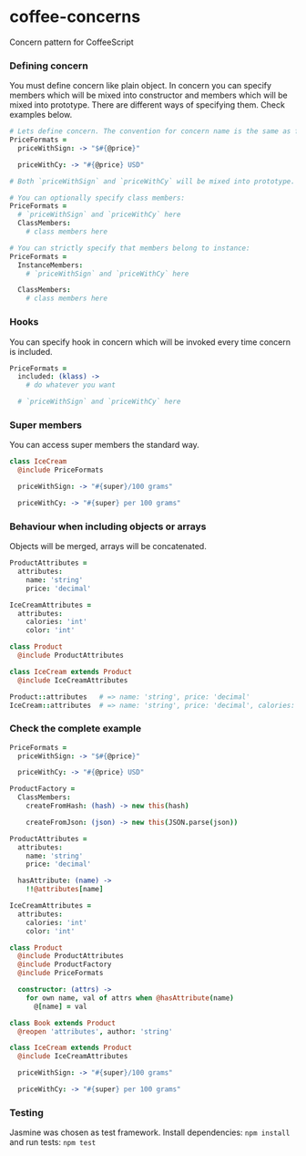 # coffee-concerns
Concern pattern for CoffeeScript

### Defining concern

You must define concern like plain object.
In concern you can specify members which will be mixed into constructor and members which will be mixed into prototype.
There are different ways of specifying them. Check examples below.

```coffeescript
# Lets define concern. The convention for concern name is the same as for classes.
PriceFormats =
  priceWithSign: -> "$#{@price}"

  priceWithCy: -> "#{@price} USD"

# Both `priceWithSign` and `priceWithCy` will be mixed into prototype.

# You can optionally specify class members:
PriceFormats =
  # `priceWithSign` and `priceWithCy` here
  ClassMembers:
    # class members here

# You can strictly specify that members belong to instance:
PriceFormats =
  InstanceMembers:
    # `priceWithSign` and `priceWithCy` here

  ClassMembers:
    # class members here
```
### Hooks
You can specify hook in concern which will be invoked every time concern is included.
```coffeescript
PriceFormats =
  included: (klass) ->
    # do whatever you want

  # `priceWithSign` and `priceWithCy` here
```
### Super members
You can access super members the standard way.
```coffeescript
class IceCream
  @include PriceFormats

  priceWithSign: -> "#{super}/100 grams"

  priceWithCy: -> "#{super} per 100 grams"
```

### Behaviour when including objects or arrays
Objects will be merged, arrays will be concatenated.
```coffeescript
ProductAttributes =
  attributes:
    name: 'string'
    price: 'decimal'

IceCreamAttributes =
  attributes:
    calories: 'int'
    color: 'int'

class Product
  @include ProductAttributes

class IceCream extends Product
  @include IceCreamAttributes

Product::attributes   # => name: 'string', price: 'decimal'
IceCream::attributes  # => name: 'string', price: 'decimal', calories: 'int', color: 'int'
```
### Check the complete example
```coffeescript
PriceFormats =
  priceWithSign: -> "$#{@price}"

  priceWithCy: -> "#{@price} USD"

ProductFactory =
  ClassMembers:
    createFromHash: (hash) -> new this(hash)

    createFromJson: (json) -> new this(JSON.parse(json))

ProductAttributes =
  attributes:
    name: 'string'
    price: 'decimal'

  hasAttribute: (name) ->
    !!@attributes[name]

IceCreamAttributes =
  attributes:
    calories: 'int'
    color: 'int'

class Product
  @include ProductAttributes
  @include ProductFactory
  @include PriceFormats

  constructor: (attrs) ->
    for own name, val of attrs when @hasAttribute(name)
      @[name] = val

class Book extends Product
  @reopen 'attributes', author: 'string'

class IceCream extends Product
  @include IceCreamAttributes

  priceWithSign: -> "#{super}/100 grams"

  priceWithCy: -> "#{super} per 100 grams"
```

### Testing
Jasmine was chosen as test framework.
Install dependencies: `npm install` and run tests: `npm test`
